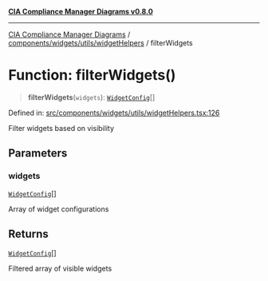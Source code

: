 [**CIA Compliance Manager Diagrams v0.8.0**](../../../../../README.md)

***

[CIA Compliance Manager Diagrams](../../../../../modules.md) / [components/widgets/utils/widgetHelpers](../README.md) / filterWidgets

# Function: filterWidgets()

> **filterWidgets**(`widgets`): [`WidgetConfig`](../../../../../types/widget/interfaces/WidgetConfig.md)[]

Defined in: [src/components/widgets/utils/widgetHelpers.tsx:126](https://github.com/Hack23/cia-compliance-manager/blob/cb6149c89796a3270553cf52dea8f2c5b402dd17/src/components/widgets/utils/widgetHelpers.tsx#L126)

Filter widgets based on visibility

## Parameters

### widgets

[`WidgetConfig`](../../../../../types/widget/interfaces/WidgetConfig.md)[]

Array of widget configurations

## Returns

[`WidgetConfig`](../../../../../types/widget/interfaces/WidgetConfig.md)[]

Filtered array of visible widgets
